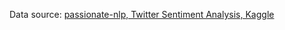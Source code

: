 Data source: [passionate-nlp, Twitter Sentiment Analysis, Kaggle](https://www.kaggle.com/datasets/jp797498e/twitter-entity-sentiment-analysis)